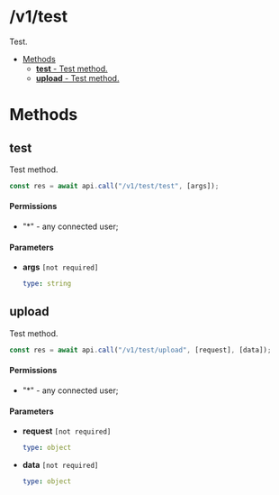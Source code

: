 # /v1/test

Test.

-   [Methods](#methods)
    -   [**test** - Test method.](#/v1/test/test)
    -   [**upload** - Test method.](#/v1/test/upload)

<a id="methods"></a>

# Methods

<a id="/v1/test/test"></a>

## test

Test method.

```js
const res = await api.call("/v1/test/test", [args]);
```

#### Permissions

-   "\*" - any connected user;

#### Parameters

-   **args** `[not required]`

    ```yaml
    type: string
    ```

<a id="/v1/test/upload"></a>

## upload

Test method.

```js
const res = await api.call("/v1/test/upload", [request], [data]);
```

#### Permissions

-   "\*" - any connected user;

#### Parameters

-   **request** `[not required]`

    ```yaml
    type: object
    ```

-   **data** `[not required]`

    ```yaml
    type: object
    ```
